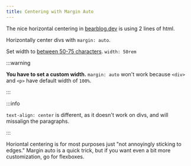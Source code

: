 ```yaml
---
title: Centering with Margin Auto
---
```


The nice horizontal centering in [bearblog.dev](https://bearblog.dev/) is using 2 lines of html.

Horizontally center divs with `margin: auto`.

Set width to [between 50-75 characters](https://baymard.com/blog/line-length-readability). `width: 50rem`

:::warning

**You have to set a custom width.** `margin: auto` won't work because `<div>` and `<p>` have default width of `100%`.

:::

:::info

`text-align: center` is different, as it doesn't work on divs, and will missalign the paragraphs.

:::

Horiontal centering is for most purposes just "not annoyingly sticking to edges." Margin auto is a quick trick, but if you want even a bit more customization, go for flexboxes.

